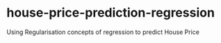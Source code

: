 # house-price-prediction-regression
Using Regularisation concepts of regression to predict House Price
